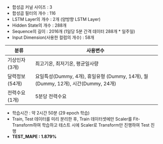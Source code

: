 * 합성곱 커널 사이즈 : 3
* 합성곱 필터의 개수 : 116
* LSTM Layer의 개수 : 2개 (양방향 LSTM Layer)
* Hidden State의 개수 : 288개
* Sequence의 길이 : 2016개 (1일당 5분 간격 데이터 288개 * 일주일)
* Input Dimension(사용한 컬럼의 개수) : 58개

|분류|사용변수|
|---|---|
|기상인자 (3개) |최고기온, 최저기온, 평균일사량|
|달력정보 (54개) |요일특성(Dummy, 4개), 휴일유형 (Dummy, 14개), 월(Dummy, 12개), 시간(Dummy, 24개)|
|전력수요 (1개)|5분당 전력수요|

* 학습시간 : 약 2시간 50분 (29 epoch 학습)
* Train, Test 데이터를 미리 분리한 후, Train 데이터셋에만 Scaler를 Fit-Transform하여 학습하고 테스트 시에 Scaler로 Transform만 진행하여 Test 진행
* **TEST_MAPE : 1.879%**

